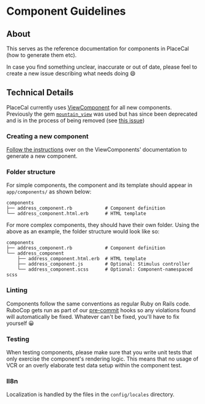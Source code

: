 # Component Guidelines

## About

This serves as the reference documentation for components in PlaceCal (how to generate them etc).

In case you find something unclear, inaccurate or out of date, please feel to create a new issue describing what needs doing :smile:

## Technical Details

PlaceCal currently uses [ViewComponent](https://viewcomponent.org/) for all new components. Previously the gem [`mountain_view`](https://github.com/devnacho/mountain_view) was used but has since been deprecated and is in the process of being removed (see [this issue](https://github.com/geeksforsocialchange/PlaceCal/issues/2270))

### Creating a new component

[Follow the instructions](https://viewcomponent.org/guide/generators.html) over on the ViewComponents' documentation to generate a new component.

### Folder structure

For simple components, the component and its template should appear in `app/components/` as shown below:

```
components
├── address_component.rb            # Component definition
└── address_component.html.erb      # HTML template
```

For more complex components, they should have their own folder. Using the above as an example, the folder structure would look like so:

```
components
├── address_component.rb            # Component definition
└── address_component
    ├── address_component.html.erb  # HTML template
    ├── address_component.js        # Optional: Stimulus controller
    └── address_component.scss      # Optional: Component-namespaced scss
```

### Linting

Components follow the same conventions as regular Ruby on Rails code. RuboCop gets run as part of our [pre-commit](https://github.com/geeksforsocialchange/PlaceCal/blob/main/package.json#L33-L36) hooks so any violations found will automatically be fixed. Whatever can't be fixed, you'll have to fix yourself :grinning:

### Testing

When testing components, please make sure that you write unit tests that only exercise the component's rendering logic. This means that no usage of VCR or an overly elaborate test data setup within the component test.

### Il8n

Localization is handled by the files in the `config/locales` directory.

